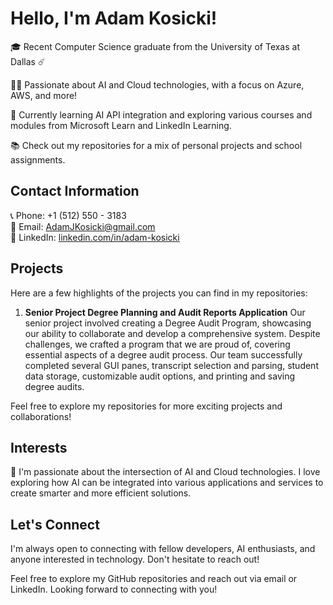 # Hello, I'm Adam Kosicki!

🎓 Recent Computer Science graduate from the University of Texas at Dallas ☄️

👨‍💻 Passionate about AI and Cloud technologies, with a focus on Azure, AWS, and more!

🌱 Currently learning AI API integration and exploring various courses and modules from Microsoft Learn and LinkedIn Learning.

📚 Check out my repositories for a mix of personal projects and school assignments.

## Contact Information

📞 Phone: +1 (512) 550 - 3183
<br>📧 Email: AdamJKosicki@gmail.com
<br>💼 LinkedIn: [linkedin.com/in/adam-kosicki](https://www.linkedin.com/in/adam-kosicki/)

## Projects

Here are a few highlights of the projects you can find in my repositories:

1. **Senior Project Degree Planning and Audit Reports Application**
   Our senior project involved creating a Degree Audit Program, showcasing our ability to collaborate and develop a comprehensive system. Despite challenges, we crafted a program that we are proud of, covering essential aspects of a degree audit process. Our team successfully completed several GUI panes, transcript selection and parsing, student data storage, customizable audit options, and printing and saving degree audits.

Feel free to explore my repositories for more exciting projects and collaborations!

## Interests

🧠 I'm passionate about the intersection of AI and Cloud technologies. I love exploring how AI can be integrated into various applications and services to create smarter and more efficient solutions.

## Let's Connect

I'm always open to connecting with fellow developers, AI enthusiasts, and anyone interested in technology. Don't hesitate to reach out!

Feel free to explore my GitHub repositories and reach out via email or LinkedIn. Looking forward to connecting with you!
